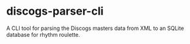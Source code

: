 # discogs-parser-cli
A CLI tool for parsing the Discogs masters data from XML to an SQLite database for rhythm roulette.
